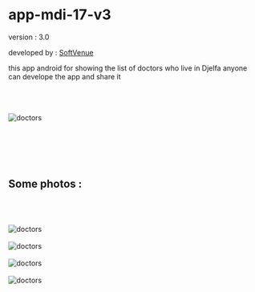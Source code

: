 # app-mdi-17-v3

version : 3.0 


developed by : <a href="https://github.com/softvenue" target="_blank">SoftVenue</a>

this app android for showing the list of doctors who live in Djelfa
anyone can develope the app and share it 
<br><br><br><br>


<img src="https://scontent-mrs2-1.xx.fbcdn.net/v/t1.0-9/56226050_571963073301849_5405973488915709952_n.jpg?_nc_cat=100&_nc_oc=AQk8NfMQsF7i_6LtIyVIHzQFbPI7BlCXCSPPXL3rGx8Aem6M5USQpoNVEPX5V41mu9Y&_nc_ht=scontent-mrs2-1.xx&oh=ab64d0d9aeefd6e1304a885738495d6d&oe=5DE616FE" alt="doctors">

<br><br><br><br>
 ## Some photos :
 
 <br><br><br>
 <img src="https://scontent-mrs2-1.xx.fbcdn.net/v/t1.0-9/55813645_571064320058391_2064395362470199296_n.png?_nc_cat=102&_nc_oc=AQnLVjEb_f8ZXh8w3KqCcnchAhIMqnV-cPBIn6lnFHHPrNdRlmLDZY1sr_q_X-nXs0A&_nc_ht=scontent-mrs2-1.xx&oh=30caac41d77e16b66cc270521d1d3d9a&oe=5DCD1B7D" alt="doctors">
 <br><br>
 <img src="https://scontent-mrs2-1.xx.fbcdn.net/v/t1.0-9/56544664_571064333391723_8489156912430972928_n.png?_nc_cat=105&_nc_oc=AQmdZGrc9SFfzEGUkUCYFnJLp5VCeq7TbAFogLRH8jLMAa7MURMqzs6jP4QmmzooRPs&_nc_ht=scontent-mrs2-1.xx&oh=267f4546652ee1c04f6f299d8f01b951&oe=5DE1EBE6" alt="doctors">
 <br><br>
 <img src="https://scontent-mrs2-1.xx.fbcdn.net/v/t1.0-9/56355330_571064426725047_2630138878584946688_n.png?_nc_cat=108&_nc_oc=AQmHawH38SwSs-z338UY1e7L1ficKvS3yyMA-7bX40sjv2gXfTJkGZ_sLqLKDhC-ouk&_nc_ht=scontent-mrs2-1.xx&oh=8f7e15a796297744e3ceaeb8761d3b0b&oe=5DD1659C" alt="doctors">
 <br><br>
 <img src="https://scontent-mrs2-1.xx.fbcdn.net/v/t1.0-9/56140436_571064490058374_8626590621747904512_n.png?_nc_cat=106&_nc_oc=AQntVfwFV6zLx-KDZRbl50Xlx0HIdMMwKmu_ndlvoofBpau8ec_C9dRGZXQPTRS_iec&_nc_ht=scontent-mrs2-1.xx&oh=d3a2f0853aaf1a06dd406184f522340e&oe=5DDC8268" alt="doctors">

